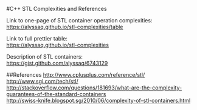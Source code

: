 #C++ STL Complexities and References

Link to one-page of STL container operation complexities:   
https://alyssaq.github.io/stl-complexities/table   

Link to full prettier table:    
https://alyssaq.github.io/stl-complexities     
  
Description of STL containers:      
https://gist.github.com/alyssaq/6743129    

##References
http://www.cplusplus.com/reference/stl/    
http://www.sgi.com/tech/stl/   
http://stackoverflow.com/questions/181693/what-are-the-complexity-guarantees-of-the-standard-containers    
http://swiss-knife.blogspot.sg/2010/06/complexity-of-stl-containers.html   
